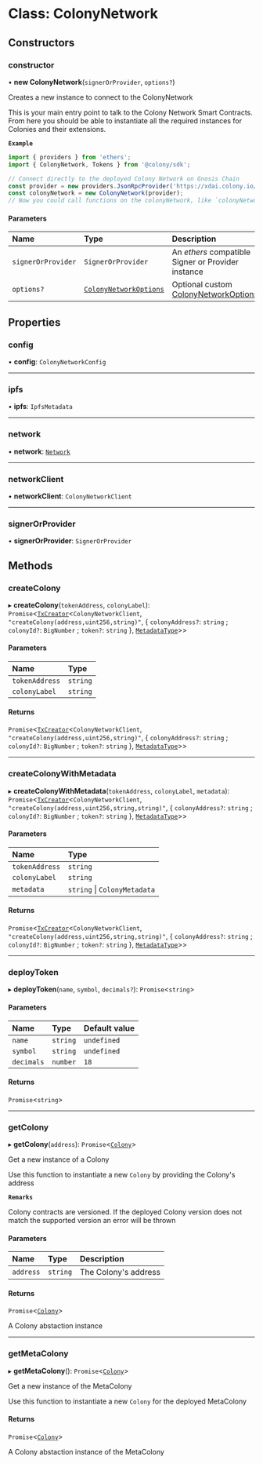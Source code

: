# Class: ColonyNetwork

## Constructors

### constructor

• **new ColonyNetwork**(`signerOrProvider`, `options?`)

Creates a new instance to connect to the ColonyNetwork

This is your main entry point to talk to the Colony Network Smart Contracts.
From here you should be able to instantiate all the required instances for Colonies and their extensions.

**`Example`**

```typescript
import { providers } from 'ethers';
import { ColonyNetwork, Tokens } from '@colony/sdk';

// Connect directly to the deployed Colony Network on Gnosis Chain
const provider = new providers.JsonRpcProvider('https://xdai.colony.io/rpc2/');
const colonyNetwork = new ColonyNetwork(provider);
// Now you could call functions on the colonyNetwork, like `colonyNetwork.getMetaColony()`
```

#### Parameters

| Name | Type | Description |
| :------ | :------ | :------ |
| `signerOrProvider` | `SignerOrProvider` | An _ethers_ compatible Signer or Provider instance |
| `options?` | [`ColonyNetworkOptions`](../interfaces/ColonyNetworkOptions.md) | Optional custom [ColonyNetworkOptions](../interfaces/ColonyNetworkOptions.md) |

## Properties

### config

• **config**: `ColonyNetworkConfig`

___

### ipfs

• **ipfs**: `IpfsMetadata`

___

### network

• **network**: [`Network`](../enums/Network.md)

___

### networkClient

• **networkClient**: `ColonyNetworkClient`

___

### signerOrProvider

• **signerOrProvider**: `SignerOrProvider`

## Methods

### createColony

▸ **createColony**(`tokenAddress`, `colonyLabel`): `Promise`<[`TxCreator`](TxCreator.md)<`ColonyNetworkClient`, ``"createColony(address,uint256,string)"``, { `colonyAddress?`: `string` ; `colonyId?`: `BigNumber` ; `token?`: `string`  }, [`MetadataType`](../enums/MetadataType.md)\>\>

#### Parameters

| Name | Type |
| :------ | :------ |
| `tokenAddress` | `string` |
| `colonyLabel` | `string` |

#### Returns

`Promise`<[`TxCreator`](TxCreator.md)<`ColonyNetworkClient`, ``"createColony(address,uint256,string)"``, { `colonyAddress?`: `string` ; `colonyId?`: `BigNumber` ; `token?`: `string`  }, [`MetadataType`](../enums/MetadataType.md)\>\>

___

### createColonyWithMetadata

▸ **createColonyWithMetadata**(`tokenAddress`, `colonyLabel`, `metadata`): `Promise`<[`TxCreator`](TxCreator.md)<`ColonyNetworkClient`, ``"createColony(address,uint256,string,string)"``, { `colonyAddress?`: `string` ; `colonyId?`: `BigNumber` ; `token?`: `string`  }, [`MetadataType`](../enums/MetadataType.md)\>\>

#### Parameters

| Name | Type |
| :------ | :------ |
| `tokenAddress` | `string` |
| `colonyLabel` | `string` |
| `metadata` | `string` \| `ColonyMetadata` |

#### Returns

`Promise`<[`TxCreator`](TxCreator.md)<`ColonyNetworkClient`, ``"createColony(address,uint256,string,string)"``, { `colonyAddress?`: `string` ; `colonyId?`: `BigNumber` ; `token?`: `string`  }, [`MetadataType`](../enums/MetadataType.md)\>\>

___

### deployToken

▸ **deployToken**(`name`, `symbol`, `decimals?`): `Promise`<`string`\>

#### Parameters

| Name | Type | Default value |
| :------ | :------ | :------ |
| `name` | `string` | `undefined` |
| `symbol` | `string` | `undefined` |
| `decimals` | `number` | `18` |

#### Returns

`Promise`<`string`\>

___

### getColony

▸ **getColony**(`address`): `Promise`<[`Colony`](Colony.md)\>

Get a new instance of a Colony

Use this function to instantiate a new `Colony` by providing the Colony's address

**`Remarks`**

Colony contracts are versioned. If the deployed Colony version does not match the supported version an error will be thrown

#### Parameters

| Name | Type | Description |
| :------ | :------ | :------ |
| `address` | `string` | The Colony's address |

#### Returns

`Promise`<[`Colony`](Colony.md)\>

A Colony abstaction instance

___

### getMetaColony

▸ **getMetaColony**(): `Promise`<[`Colony`](Colony.md)\>

Get a new instance of the MetaColony

Use this function to instantiate a new `Colony` for the deployed MetaColony

#### Returns

`Promise`<[`Colony`](Colony.md)\>

A Colony abstaction instance of the MetaColony

